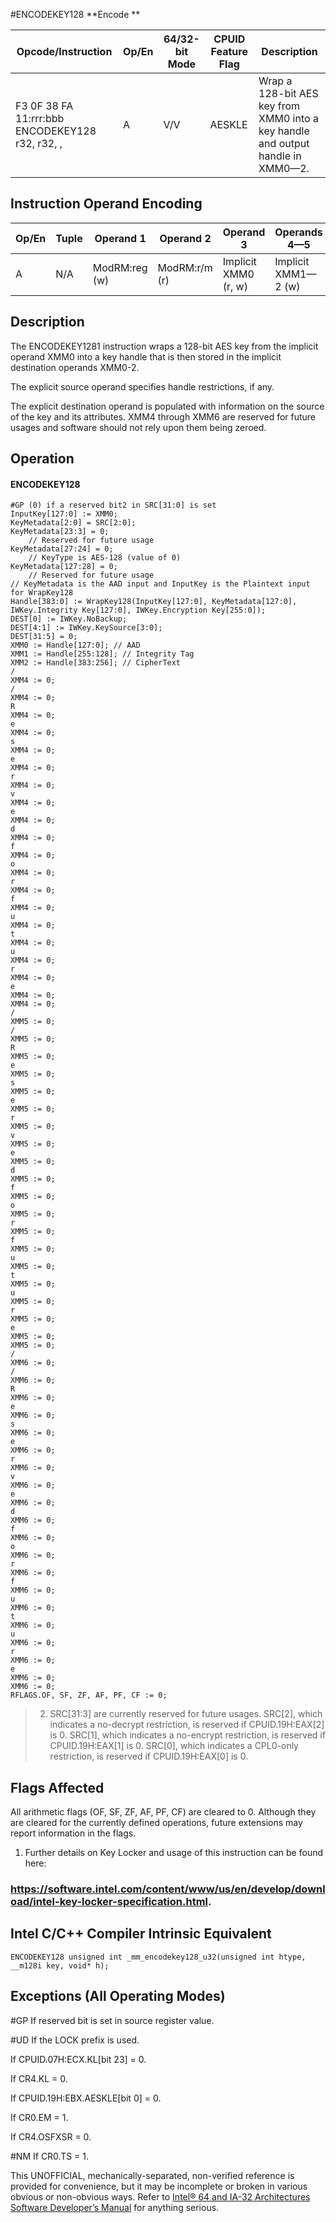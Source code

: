 #ENCODEKEY128
**Encode **

| Opcode/Instruction                                               | Op/En | 64/32-bit Mode | CPUID Feature Flag | Description                                                                     |
| ---------------------------------------------------------------- | ----- | -------------- | ------------------ | ------------------------------------------------------------------------------- |
| F3 0F 38 FA 11:rrr:bbb ENCODEKEY128 r32, r32, <XMM0-2>, <XMM4-6> | A     | V/V            | AESKLE             | Wrap a 128-bit AES key from XMM0 into a key handle and output handle in XMM0—2. |

## Instruction Operand Encoding

| Op/En | Tuple | Operand 1     | Operand 2     | Operand 3            | Operands 4—5        | Operands 6—7        |
| ----- | ----- | ------------- | ------------- | -------------------- | ------------------- | ------------------- |
| A     | N/A   | ModRM:reg (w) | ModRM:r/m (r) | Implicit XMM0 (r, w) | Implicit XMM1—2 (w) | Implicit XMM4—6 (w) |

## Description

The ENCODEKEY1281 instruction wraps a 128-bit AES key from the implicit operand XMM0 into a key handle that is then stored in the implicit destination operands XMM0-2.

The explicit source operand specifies handle restrictions, if any.

The explicit destination operand is populated with information on the source of the key and its attributes. XMM4 through XMM6 are reserved for future usages and software should not rely upon them being zeroed.

## Operation

#### ENCODEKEY128

```
#​​​​GP (0) if a reserved bit2 in SRC[31:0] is set
InputKey[127:0] := XMM0;
KeyMetadata[2:0] = SRC[2:0];
KeyMetadata[23:3] = 0;
    // Reserved for future usage
KeyMetadata[27:24] = 0;
    // KeyType is AES-128 (value of 0)
KeyMetadata[127:28] = 0;
    // Reserved for future usage
// KeyMetadata is the AAD input and InputKey is the Plaintext input for WrapKey128
Handle[383:0] := WrapKey128(InputKey[127:0], KeyMetadata[127:0], IWKey.Integrity Key[127:0], IWKey.Encryption Key[255:0]);
DEST[0] := IWKey.NoBackup;
DEST[4:1] := IWKey.KeySource[3:0];
DEST[31:5] = 0;
XMM0 := Handle[127:0]; // AAD
XMM1 := Handle[255:128]; // Integrity Tag
XMM2 := Handle[383:256]; // CipherText
/
XMM4 := 0;
/
XMM4 := 0;
R
XMM4 := 0;
e
XMM4 := 0;
s
XMM4 := 0;
e
XMM4 := 0;
r
XMM4 := 0;
v
XMM4 := 0;
e
XMM4 := 0;
d
XMM4 := 0;
f
XMM4 := 0;
o
XMM4 := 0;
r
XMM4 := 0;
f
XMM4 := 0;
u
XMM4 := 0;
t
XMM4 := 0;
u
XMM4 := 0;
r
XMM4 := 0;
e
XMM4 := 0;
XMM4 := 0;
/
XMM5 := 0;
/
XMM5 := 0;
R
XMM5 := 0;
e
XMM5 := 0;
s
XMM5 := 0;
e
XMM5 := 0;
r
XMM5 := 0;
v
XMM5 := 0;
e
XMM5 := 0;
d
XMM5 := 0;
f
XMM5 := 0;
o
XMM5 := 0;
r
XMM5 := 0;
f
XMM5 := 0;
u
XMM5 := 0;
t
XMM5 := 0;
u
XMM5 := 0;
r
XMM5 := 0;
e
XMM5 := 0;
XMM5 := 0;
/
XMM6 := 0;
/
XMM6 := 0;
R
XMM6 := 0;
e
XMM6 := 0;
s
XMM6 := 0;
e
XMM6 := 0;
r
XMM6 := 0;
v
XMM6 := 0;
e
XMM6 := 0;
d
XMM6 := 0;
f
XMM6 := 0;
o
XMM6 := 0;
r
XMM6 := 0;
f
XMM6 := 0;
u
XMM6 := 0;
t
XMM6 := 0;
u
XMM6 := 0;
r
XMM6 := 0;
e
XMM6 := 0;
XMM6 := 0;
RFLAGS.OF, SF, ZF, AF, PF, CF := 0;

```

> 2. SRC[31:3] are currently reserved for future usages. SRC[2], which indicates a no-decrypt restriction, is reserved if CPUID.19H:EAX[2] is 0. SRC[1], which indicates a no-encrypt restriction, is reserved if CPUID.19H:EAX[1] is 0. SRC[0], which indicates a CPL0-only restriction, is reserved if CPUID.19H:EAX[0] is 0.

## Flags Affected

All arithmetic flags (OF, SF, ZF, AF, PF, CF) are cleared to 0. Although they are cleared for the currently defined operations, future extensions may report information in the flags.

1. Further details on Key Locker and usage of this instruction can be found here:

### https://software.intel.com/content/www/us/en/develop/download/intel-key-locker-specification.html.

## Intel C/C++ Compiler Intrinsic Equivalent

```
ENCODEKEY128 unsigned int _mm_encodekey128_u32(unsigned int htype, __m128i key, void* h);

```

## Exceptions (All Operating Modes)

#​​​​GP If reserved bit is set in source register value.

#​​​UD If the LOCK prefix is used.

If CPUID.07H:ECX.KL[bit 23] = 0.

If CR4.KL = 0.

If CPUID.19H:EBX.AESKLE[bit 0] = 0.

If CR0.EM = 1.

If CR4.OSFXSR = 0.

#​NM If CR0.TS = 1.

This UNOFFICIAL, mechanically-separated, non-verified reference is provided for convenience, but it may be
incomplete or broken in various obvious or non-obvious
ways. Refer to [Intel® 64 and IA-32 Architectures Software Developer’s Manual](https://software.intel.com/en-us/download/intel-64-and-ia-32-architectures-sdm-combined-volumes-1-2a-2b-2c-2d-3a-3b-3c-3d-and-4) for anything serious.
